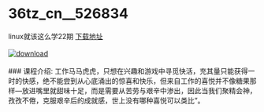 # 36tz_cn__526834
linux就该这么学22期
[下载地址](http://www.36tz.cn/article/526834 "下载地址")
<br/></br>[![download](http://36tz.cn/muke_img/2019_09_356-3.jpg "下载地址")](http://www.36tz.cn/article/526834 "下载地址")
<br/></br>### 课程介绍:
工作马马虎虎，只想在兴趣和游戏中寻觅快活，充其量只能获得一时的快感，绝不能尝到从心底涌出的惊喜和快乐，但来自工作的喜悦并不像糖果那样—放进嘴里就甜味十足，而是需要从苦劳与艰辛中渗出，因此当我们聚精会神，孜孜不倦，克服艰辛后的成就感，世上没有哪种喜悦可以类比”。


